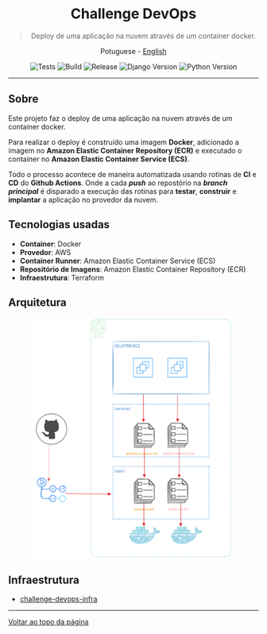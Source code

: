 <a id="top"></a>
<div align="center">

  # Challenge DevOps

  > Deploy de uma aplicação na nuvem através de um container docker.

  <a>Potuguese</a> -
  <a href="./README_en.md">English</a>

</div>

<div align="center" >

  ![Tests](https://img.shields.io/github/actions/workflow/status/jeff-pedro/challenge-devops-app/deployment.yml?branch=main&style=flat-square&label=test)
  ![Build](https://img.shields.io/github/actions/workflow/status/jeff-pedro/challenge-devops-app/ecs.yml?branch=main&style=flat-square)
  ![Release](https://img.shields.io/github/v/release/jeff-pedro/challenge-devops-app?display_name=tag&include_prereleases&style=flat-square)
  ![Django Version](https://img.shields.io/badge/Django-3.1.5-blueviolet?style=flat-square&logo=django)
  ![Python Version](https://img.shields.io/pypi/pyversions/Django?style=flat-square&logo=python&color=orange)
 
</div>

---

## Sobre
Este projeto faz o deploy de uma aplicação na nuvem através de um container docker.

Para realizar o deploy é construído uma imagem **Docker**, adicionado a imagem no **Amazon Elastic Container Repository (ECR)** e executado o container no **Amazon Elastic Container Service (ECS)**. 

Todo o processo acontece de maneira automatizada usando rotinas de **CI** e **CD** do **Github Actions**. Onde a cada **_push_** ao repostório na **_branch principal_** é disparado a execução das rotinas para **testar**, **construir** e **implantar** a aplicação no provedor da nuvem.


## Tecnologias usadas
- **Container**: Docker
- **Provedor**: AWS
- **Container Runner**: Amazon Elastic Container Service (ECS)
- **Repositório de Imagens**: Amazon Elastic Container Repository (ECR)
- **Infraestrutura**: Terraform


## Arquitetura
<div align="center" >

  <img src="/docs/img/architecture.svg"  alt="imagem da arquitetura da solução" width="400" align="center"/>

</div>

## Infraestrutura
- [challenge-devops-infra](https://github.com/jeff-pedro/challenge-devops-infra)


---
[Voltar ao topo da página](#top)
